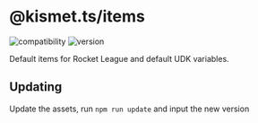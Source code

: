 # @kismet.ts/items

![compatibility](https://img.shields.io/badge/compatibility-browser/serverless-blue)
![version](https://img.shields.io/endpoint?url=https%3A%2F%2Fkismet-shield.ghostrider.workers.dev)

Default items for Rocket League and default UDK variables.

## Updating

Update the assets, run `npm run update` and input the new version
